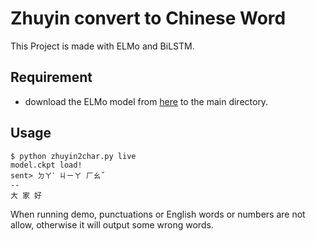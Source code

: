 Zhuyin convert to Chinese Word
===
This Project is made with ELMo and BiLSTM.
## Requirement
- download the ELMo model from [here](https://www.dropbox.com/s/kqohf7sypkb26pc/ELMoForManyLangs.zip?dl=1) to the main directory.

## Usage
```
$ python zhuyin2char.py live
model.ckpt load!
sent> ㄉㄚˋ ㄐㄧㄚ ㄏㄠˇ
--
大 家 好
```

When running demo, punctuations or English words or numbers are not allow, otherwise it will output some wrong words.
